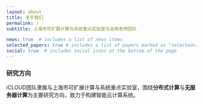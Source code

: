 ```yaml
---
layout: about
title: 关于我们
permalink: /
subtitle: 上海市可扩展计算与系统重点实验室马汝辉老师团队

news: true  # includes a list of news items
selected_papers: true # includes a list of papers marked as "selected={true}"
social: true  # includes social icons at the bottom of the page
---
```

### **研究方向**

iCLOUD团队隶属与上海市可扩展计算与系统重点实验室，围绕**分布式计算**与**无服务器计算**为主要研究方向，致力于构建智能云计算系统。

